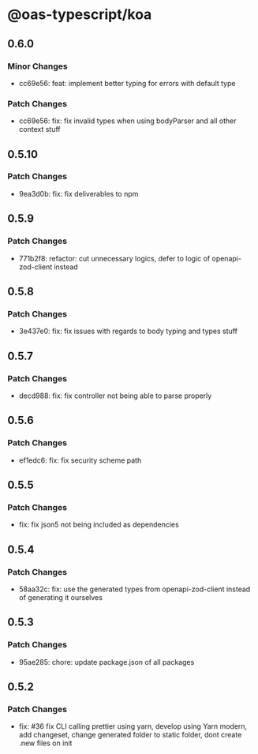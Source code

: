 # @oas-typescript/koa

## 0.6.0

### Minor Changes

- cc69e56: feat: implement better typing for errors with default type

### Patch Changes

- cc69e56: fix: fix invalid types when using bodyParser and all other context stuff

## 0.5.10

### Patch Changes

- 9ea3d0b: fix: fix deliverables to npm

## 0.5.9

### Patch Changes

- 771b2f8: refactor: cut unnecessary logics, defer to logic of openapi-zod-client instead

## 0.5.8

### Patch Changes

- 3e437e0: fix: fix issues with regards to body typing and types stuff

## 0.5.7

### Patch Changes

- decd988: fix: fix controller not being able to parse properly

## 0.5.6

### Patch Changes

- ef1edc6: fix: fix security scheme path

## 0.5.5

### Patch Changes

- fix: fix json5 not being included as dependencies

## 0.5.4

### Patch Changes

- 58aa32c: fix: use the generated types from openapi-zod-client instead of generating it ourselves

## 0.5.3

### Patch Changes

- 95ae285: chore: update package.json of all packages

## 0.5.2

### Patch Changes

- fix: #36 fix CLI calling prettier using yarn, develop using Yarn modern, add changeset, change generated folder to static folder, dont create .new files on init
